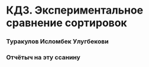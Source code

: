 # КДЗ. Экспериментальное сравнение сортировок
### Туракулов Исломбек Улугбекови

### Отчётыч на эту ссанину

